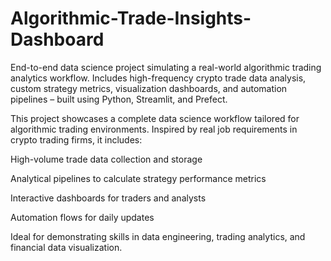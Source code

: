 # Algorithmic-Trade-Insights-Dashboard
 End-to-end data science project simulating a real-world algorithmic trading analytics workflow. Includes high-frequency crypto trade data analysis, custom strategy metrics, visualization dashboards, and automation pipelines – built using Python, Streamlit, and Prefect.


This project showcases a complete data science workflow tailored for algorithmic trading environments. Inspired by real job requirements in crypto trading firms, it includes:

High-volume trade data collection and storage

Analytical pipelines to calculate strategy performance metrics

Interactive dashboards for traders and analysts

Automation flows for daily updates

Ideal for demonstrating skills in data engineering, trading analytics, and financial data visualization.
